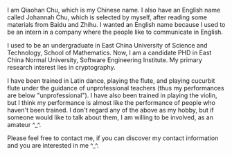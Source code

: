 
I am Qiaohan Chu, which is my Chinese name. I also have an English name called Johannah Chu, which is selected by myself, after reading some materials from Baidu and Zhihu. I wanted an English name because I used to be an intern in a company where the people like to communicate in English.

I used to be an undergraduate in East China University of Science and Technology, School of Mathematics. Now, I am a candidate PHD in East China Normal University, Software Engineering Institute. My primary research interest lies in cryptography.

I have been trained in Latin dance, playing the flute, and playing cucurbit flute under the guidance of unprofessional teachers (thus my performances are below "unprofessional"). I have also been trained in playing the violin, but I think my performance is almost like the performance of people who haven't been trained. I don't regard any of the above as my hobby, but if someone would like to talk about them, I am willing to be involved, as an amateur ^_^.

Please feel free to contact me, if you can discover my contact information and you are interested in me ^_^.